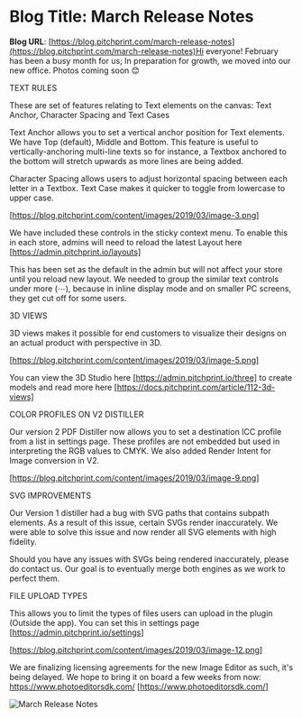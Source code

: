 # **Blog Title**: March Release Notes

**Blog URL**: [https://blog.pitchprint.com/march-release-notes](https://blog.pitchprint.com/march-release-notes)Hi everyone! February has been a busy month for us; In preparation for growth, we moved into our new office. Photos coming soon 😊


TEXT RULES

These are set of features relating to Text elements on the canvas:
Text Anchor, Character Spacing and Text Cases

Text Anchor allows you to set a vertical anchor position for Text elements. We have Top (default), Middle and Bottom. This feature is useful
to vertically-anchoring multi-line texts so for instance, a Textbox anchored to the bottom will stretch upwards as more lines are being
added.

Character Spacing allows users to adjust horizontal spacing between each letter in a Textbox. Text Case makes it quicker to toggle from
lowercase to upper case.

[https://blog.pitchprint.com/content/images/2019/03/image-3.png]

We have included these controls in the sticky context menu. To enable this in each store, admins will need to reload the latest Layout here
[https://admin.pitchprint.io/layouts]

This has been set as the default in the admin but will not affect your store until you reload new layout. We needed to group the similar
text controls under more (⋯), because in inline display mode and on smaller PC screens, they get cut off for some users.


3D VIEWS

3D views makes it possible for end customers to visualize their designs on an actual product with perspective in 3D.

[https://blog.pitchprint.com/content/images/2019/03/image-5.png]

You can view the 3D Studio here [https://admin.pitchprint.io/three] to create models and read more here
[https://docs.pitchprint.com/article/112-3d-views]


COLOR PROFILES ON V2 DISTILLER

Our version 2 PDF Distiller now allows you to set a destination ICC profile from a list in settings page. These profiles are not embedded
but used in interpreting the RGB values to CMYK. We also added Render Intent for Image conversion in V2.

[https://blog.pitchprint.com/content/images/2019/03/image-9.png]


SVG IMPROVEMENTS

Our Version 1 distiller had a bug with SVG paths that contains subpath elements. As a result of this issue, certain SVGs render
inaccurately. We were able to solve this issue and now render all SVG elements with high fidelity.

Should you have any issues with SVGs being rendered inaccurately, please do contact us. Our goal is to eventually merge both engines as we
work to perfect them.


FILE UPLOAD TYPES

This allows you to limit the types of files users can upload in the plugin (Outside the app). You can set this in settings page
[https://admin.pitchprint.io/settings]

[https://blog.pitchprint.com/content/images/2019/03/image-12.png]

We are finalizing licensing agreements for the new Image Editor as such, it's being delayed. We hope to bring it on board a few weeks from
now: https://www.photoeditorsdk.com/ [https://www.photoeditorsdk.com/]

![March Release Notes](https://blog.pitchprint.com/content/images/2019/03/20190320_125906-1.jpg)

